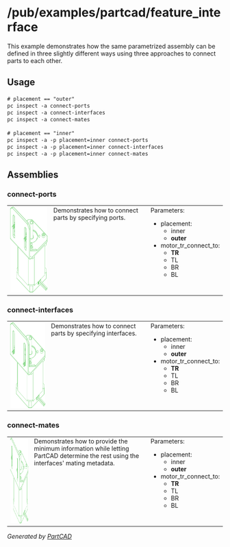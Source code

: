 # /pub/examples/partcad/feature_interface

This example demonstrates how the same parametrized assembly
can be defined in three slightly different ways
using three approaches to connect parts to each other.

## Usage
```shell
# placement == "outer"
pc inspect -a connect-ports
pc inspect -a connect-interfaces
pc inspect -a connect-mates

# placement == "inner"
pc inspect -a -p placement=inner connect-ports
pc inspect -a -p placement=inner connect-interfaces
pc inspect -a -p placement=inner connect-mates
```


## Assemblies

### connect-ports
<table><tr>
<td valign=top><img src="./connect-ports.svg" width="200" height="200"></td>
<td valign=top>Demonstrates how to connect parts by specifying ports.</td>
<td valign=top>Parameters:<br/><ul><li>placement: <ul><li>inner</li><li><b>outer</b></li></ul></li><li>motor_tr_connect_to: <ul><li><b>TR</b></li><li>TL</li><li>BR</li><li>BL</li></ul></li></ul></td>
</tr></table>

### connect-interfaces
<table><tr>
<td valign=top><img src="./connect-interfaces.svg" width="200" height="200"></td>
<td valign=top>Demonstrates how to connect parts by specifying interfaces.</td>
<td valign=top>Parameters:<br/><ul><li>placement: <ul><li>inner</li><li><b>outer</b></li></ul></li><li>motor_tr_connect_to: <ul><li><b>TR</b></li><li>TL</li><li>BR</li><li>BL</li></ul></li></ul></td>
</tr></table>

### connect-mates
<table><tr>
<td valign=top><img src="./connect-mates.svg" width="200" height="200"></td>
<td valign=top>Demonstrates how to provide the minimum information while letting PartCAD
determine the rest using the interfaces' mating metadata.
</td>
<td valign=top>Parameters:<br/><ul><li>placement: <ul><li>inner</li><li><b>outer</b></li></ul></li><li>motor_tr_connect_to: <ul><li><b>TR</b></li><li>TL</li><li>BR</li><li>BL</li></ul></li></ul></td>
</tr></table>

*Generated by [PartCAD](https://partcad.org/)*
